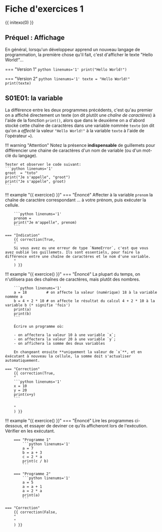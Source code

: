 # Fiche d'exercices 1

{{ initexo(0) }}

## Préquel : Affichage

En général, lorsqu'un développeur apprend un nouveau langage de programmation, la première chose qu'il fait, c'est d'afficher le texte "Hello World!"...

=== "Version 1"
    ```python linenums='1'
    print("Hello World!")
    ```

=== "Version 2"
    ```python linenums='1'
    texte = "Hello World!"
    print(texte)
    ```

## S01E01: la variable

La différence entre les deux programmes précédents, c'est qu'au premier on a affiché directement un texte (on dit plutôt une *chaîne de caractères*) à l'aide de la fonction `print()`, alors que dans le deuxième on a d'abord stocké cette chaîne de caractères dans une variable nommée `texte` (on dit qu'on a *affecté* la valeur `"Hello World!"` à la variable `texte` à l'aide de l'opérateur `=`).

!!! warning "Attention"
    Notez la présence **indispensable** de guillemets pour différencier une chaine de caractères d'un nom de variable (ou d'un mot-clé du langage).

    Tester et observer le code suivant:
    ```python linenums='1'
    groot  = "toto"
    print("Je s'appelle", "groot")
    print("Je s'appelle", groot)
    ```
    

!!! example "{{ exercice() }}"
    === "Énoncé" 
        Affecter à la variable `prenom` la chaîne de caractère correspondant ... à votre prénom, puis exécuter la cellule.

        ```python linenums='1'
        prenom = 
        print("Je m'appelle", prenom)
        ```
        
    === "Indication" 
        {{ correction(True, 
        "
        Si vous avez eu une erreur de type `NameError`, c'est que vous avez oublié les guillemets. Ils sont essentiels, pour faire la différence entre une chaîne de caractères et le nom d'une variable.
        "
        ) }}

!!! example "{{ exercice() }}"
    === "Énoncé" 
        La plupart du temps, on n'utilisera pas des chaînes de caractères, mais plutôt des nombres.

        ```python linenums='1'
        a = 18         # on affecte la valeur (numérique) 18 à la variable nommée a
        b = 4 + 2 * 10 # on affecte le résultat du calcul 4 + 2 * 10 à la variable b (* signifie 'fois')
        print(a)
        print(b)
        ```

        Écrire un programme où:

        - on affectera la valeur 10 à une variable `x`;
        - on affectera la valeur 20 à une variable `y`;
        - on affichera la somme des deux variables

        En changeant ensuite **uniquement la valeur de `x`**, et en éxécutant à nouveau la cellule, la somme doit s'actualiser automatiquement.
        
    === "Correction" 
        {{ correction(True, 
        "
        ```python linenums='1'
        x = 10
        y = 20
        print(x+y)
        ```
        
        "
        ) }}

!!! example "{{ exercice() }}"
    === "Énoncé" 
        Lire les programmes ci-dessous, et essayer de deviner ce qu'ils afficheront lors de l'exécution. Vérifier en les exécutant.

        === "Programme 1"
            ```python linenums='1'
            a = 7
            b = a + 3
            c = 2 * a
            print(c / b)
            ```

        === "Programme 2"
            ```python linenums='1'
            a = 5
            a = a + 1
            a = 2 * a
            print(a)
            ```
            
    === "Correction" 
        {{ correction(False, 
        "
        "
        ) }}
